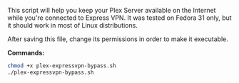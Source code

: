 This script will help you keep your Plex Server available on the Internet while you're connected to Express VPN. It was tested on Fedora 31 only, but it should work in most of Linux distributions.

After saving this file, change its permissions in order to make it executable.
               
**Commands:**
```bash
chmod +x plex-expressvpn-bypass.sh
./plex-expressvpn-bypass.sh
```

